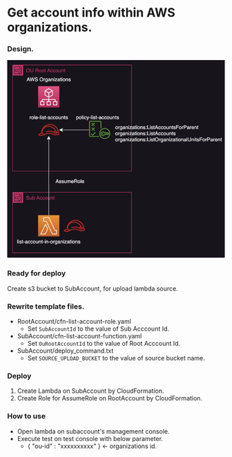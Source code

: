 # Get account info within AWS organizations.

### Design.
![](./assets/img/structure.png)

### Ready for deploy
Create s3 bucket to SubAccount, for upload lambda source.

### Rewrite template files.
- RootAccount/cfn-list-account-role.yaml
  - Set `SubAccountId` to the value of Sub Acccount Id. 
- SubAccount/cfn-list-account-function.yaml
  - Set `OuRootAccountId` to the value of Root Acccount Id. 
- SubAccount/deploy_command.txt
  - Set `SOURCE_UPLOAD_BUCKET` to the value of source bucket name. 

### Deploy
1. Create Lambda on SubAccount by CloudFormation.
2. Create Role for AssumeRole on RootAccount by CloudFormation.

### How to use
- Open lambda on subaccount's management console.
- Execute test on test console with below parameter.
   - { "ou-id" : "xxxxxxxxxx" } <- organizations id.
